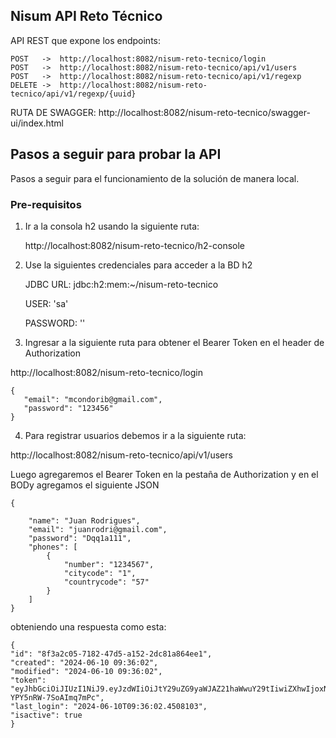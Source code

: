 ## Nisum API Reto Técnico

API REST que expone los endpoints:

```
POST   ->  http://localhost:8082/nisum-reto-tecnico/login
POST   ->  http://localhost:8082/nisum-reto-tecnico/api/v1/users
POST   ->  http://localhost:8082/nisum-reto-tecnico/api/v1/regexp
DELETE ->  http://localhost:8082/nisum-reto-tecnico/api/v1/regexp/{uuid}
```
RUTA DE SWAGGER: http://localhost:8082/nisum-reto-tecnico/swagger-ui/index.html

## Pasos a seguir para probar la API

Pasos a seguir para el funcionamiento de la solución de manera local.

### Pre-requisitos 

1) Ir a la consola h2 usando la siguiente ruta:

   
     http://localhost:8082/nisum-reto-tecnico/h2-console


2) Use la siguientes credenciales para acceder a la BD h2
   
     JDBC URL: jdbc:h2:mem:~/nisum-reto-tecnico

     USER: 'sa'

     PASSWORD: ''



3) Ingresar a la siguiente ruta para obtener el Bearer Token en el header de Authorization

 http://localhost:8082/nisum-reto-tecnico/login


```
{
   "email": "mcondorib@gmail.com",
   "password": "123456"
}
```
4) Para registrar usuarios debemos ir a la siguiente ruta:

http://localhost:8082/nisum-reto-tecnico/api/v1/users

Luego agregaremos el Bearer Token en la pestaña de Authorization y en el BODy agregamos el siguiente JSON

```
{

    "name": "Juan Rodrigues",
    "email": "juanrodri@gmail.com",
    "password": "Dqq1a111",
    "phones": [
        {
            "number": "1234567",
            "citycode": "1",
            "countrycode": "57"
        }
    ]
}
```

obteniendo una respuesta como esta:

```
{
"id": "8f3a2c05-7182-47d5-a152-2dc81a864ee1",
"created": "2024-06-10 09:36:02",
"modified": "2024-06-10 09:36:02",
"token": "eyJhbGciOiJIUzI1NiJ9.eyJzdWIiOiJtY29uZG9yaWJAZ21haWwuY29tIiwiZXhwIjoxNzIwNjE3NTQxLCJub21icmUiOiJtYXJjbyBjb25kb3JpIn0.Ij2QDGtpkNOdRG92KLYh5vv-YPY5nRW-7SoAImq7mPc",
"last_login": "2024-06-10T09:36:02.4508103",
"isactive": true
}
```